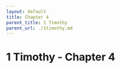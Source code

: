 ```yaml
---
layout: default
title: Chapter 4
parent_title: 1 Timothy
parent_url: ./1timothy.md
---
```


# 1 Timothy - Chapter 4
